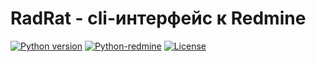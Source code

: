 RadRat - cli-интерфейс к Redmine
=======
[![Python version](https://img.shields.io/badge/python-3.4-green.svg)](https://www.python.org/downloads/release/python-343/)
[![Python-redmine](https://img.shields.io/badge/python--redmine-1.5.0-red.svg)](https://pypi.python.org/pypi/python-redmine/)
[![License](https://img.shields.io/pypi/l/Django.svg)](https://github.com/ex0hunt/redrat/blob/master/LICENSE)
